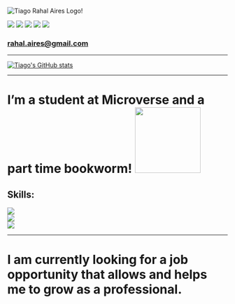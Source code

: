 ![Tiago Rahal Aires Logo!](https://i.imgur.com/sIjVUYF.png)

<a href="https://www.linkedin.com/in/tiagorahal/"><img src="https://img.shields.io/badge/LinkedIn-0077B5?style=for-the-badge&logo=linkedin&logoColor=white"></a>
<a href="https://twitter.com/RahalAires"><img src="https://img.shields.io/badge/Twitter-1DA1F2?style=for-the-badge&logo=twitter&logoColor=white"></a>
<a href="https://www.reddit.com/user/tiagorahal/"><img src="https://img.shields.io/badge/Reddit-FF4500?style=for-the-badge&logo=reddit&logoColor=white"></a>
<a href="https://api.whatsapp.com/send?phone=+554198442760"><img src="https://img.shields.io/badge/WhatsApp-25D366?style=for-the-badge&logo=whatsapp&logoColor=white"></a>
<a href="https://discordapp.com/channels/FoundationSpy/6160/"><img src="https://img.shields.io/badge/Discord-7289DA?style=for-the-badge&logo=discord&logoColor=white"></a><br>
### rahal.aires@gmail.com


<hr>


[![Tiago's GitHub stats](https://github-readme-stats.vercel.app/api?username=tiagorahal&count_private=true&show_icons=true&theme=synthwave&include_all_commits=true)](https://github.com/anuraghazra/github-readme-stats)


<hr>


# I’m a student at Microverse and a part time bookworm! <img src="https://media.giphy.com/media/3kD2Eciolhy4VOzjRV/giphy-downsized.gif" height="150px" />

## Skills:
<a href="https://developer.mozilla.org/en-US/docs/Web/JavaScript"><img src="https://img.shields.io/badge/JavaScript-F7DF1E?style=for-the-badge&logo=javascript&logoColor=black"></a><br>
<a href="https://reactjs.org/docs/getting-started.html"><img src="https://img.shields.io/badge/React-20232A?style=for-the-badge&logo=react&logoColor=61DAFB"></a><br> 
<a href="https://redux.js.org/"><img src="https://img.shields.io/badge/Redux-593D88?style=for-the-badge&logo=redux&logoColor=white"></a><br> 

 <hr>

 
 # I am currently looking for a job opportunity that allows and helps me to grow as a professional.
